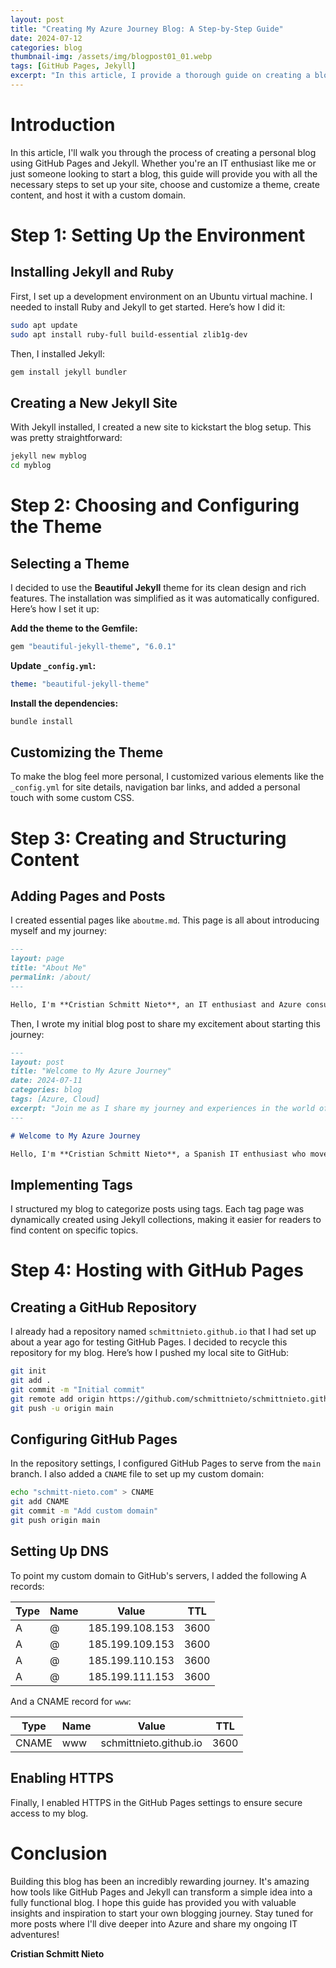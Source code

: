 ```yaml
---
layout: post
title: "Creating My Azure Journey Blog: A Step-by-Step Guide"
date: 2024-07-12
categories: blog
thumbnail-img: /assets/img/blogpost01_01.webp
tags: [GitHub Pages, Jekyll]
excerpt: "In this article, I provide a thorough guide on creating a blog with GitHub Pages and Jekyll, detailing everything from initial setup to customizing themes and configuring your custom domain."
---
```


# Introduction

In this article, I'll walk you through the process of creating a personal blog using GitHub Pages and Jekyll. Whether you're an IT enthusiast like me or just someone looking to start a blog, this guide will provide you with all the necessary steps to set up your site, choose and customize a theme, create content, and host it with a custom domain.

# Step 1: Setting Up the Environment

## Installing Jekyll and Ruby

First, I set up a development environment on an Ubuntu virtual machine. I needed to install Ruby and Jekyll to get started. Here’s how I did it:

```sh
sudo apt update
sudo apt install ruby-full build-essential zlib1g-dev
```

Then, I installed Jekyll:

```sh
gem install jekyll bundler
```
## Creating a New Jekyll Site

With Jekyll installed, I created a new site to kickstart the blog setup. This was pretty straightforward:

```sh
jekyll new myblog
cd myblog
```

# Step 2: Choosing and Configuring the Theme

## Selecting a Theme

I decided to use the **Beautiful Jekyll** theme for its clean design and rich features. The installation was simplified as it was automatically configured. Here’s how I set it up:

**Add the theme to the Gemfile:**
```sh
gem "beautiful-jekyll-theme", "6.0.1"
```

**Update `_config.yml`:**
```yaml
theme: "beautiful-jekyll-theme"
```

**Install the dependencies:**
```sh
bundle install
```


## Customizing the Theme

To make the blog feel more personal, I customized various elements like the `_config.yml` for site details, navigation bar links, and added a personal touch with some custom CSS.

# Step 3: Creating and Structuring Content

## Adding Pages and Posts

I created essential pages like `aboutme.md`. This page is all about introducing myself and my journey:

```markdown
---
layout: page
title: "About Me"
permalink: /about/
---

Hello, I'm **Cristian Schmitt Nieto**, an IT enthusiast and Azure consultant...
```

Then, I wrote my initial blog post to share my excitement about starting this journey:

```markdown
---
layout: post
title: "Welcome to My Azure Journey"
date: 2024-07-11
categories: blog
tags: [Azure, Cloud]
excerpt: "Join me as I share my journey and experiences in the world of Azure and IT."
---

# Welcome to My Azure Journey

Hello, I'm **Cristian Schmitt Nieto**, a Spanish IT enthusiast who moved to Germany...
```

## Implementing Tags

I structured my blog to categorize posts using tags. Each tag page was dynamically created using Jekyll collections, making it easier for readers to find content on specific topics.

# Step 4: Hosting with GitHub Pages

## Creating a GitHub Repository

I already had a repository named `schmittnieto.github.io` that I had set up about a year ago for testing GitHub Pages. I decided to recycle this repository for my blog. Here’s how I pushed my local site to GitHub:

```sh
git init
git add .
git commit -m "Initial commit"
git remote add origin https://github.com/schmittnieto/schmittnieto.github.io.git
git push -u origin main
```

## Configuring GitHub Pages

In the repository settings, I configured GitHub Pages to serve from the `main` branch. I also added a `CNAME` file to set up my custom domain:

```sh
echo "schmitt-nieto.com" > CNAME
git add CNAME
git commit -m "Add custom domain"
git push origin main
```

## Setting Up DNS

To point my custom domain to GitHub's servers, I added the following A records:

| Type | Name | Value           | TTL  |
|------|------|-----------------|------|
| A    | @    | 185.199.108.153 | 3600 |
| A    | @    | 185.199.109.153 | 3600 |
| A    | @    | 185.199.110.153 | 3600 |
| A    | @    | 185.199.111.153 | 3600 |

And a CNAME record for `www`:

| Type  | Name | Value                  | TTL  |
|-------|------|------------------------|------|
| CNAME | www  | schmittnieto.github.io | 3600 |

## Enabling HTTPS

Finally, I enabled HTTPS in the GitHub Pages settings to ensure secure access to my blog.

# Conclusion

Building this blog has been an incredibly rewarding journey. It's amazing how tools like GitHub Pages and Jekyll can transform a simple idea into a fully functional blog. I hope this guide has provided you with valuable insights and inspiration to start your own blogging journey. Stay tuned for more posts where I'll dive deeper into Azure and share my ongoing IT adventures!

**Cristian Schmitt Nieto**
